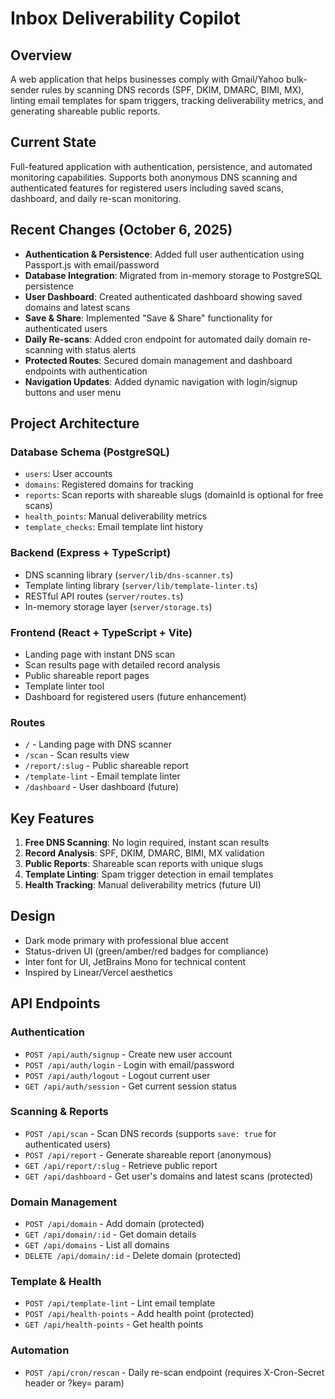# Inbox Deliverability Copilot

## Overview
A web application that helps businesses comply with Gmail/Yahoo bulk-sender rules by scanning DNS records (SPF, DKIM, DMARC, BIMI, MX), linting email templates for spam triggers, tracking deliverability metrics, and generating shareable public reports.

## Current State
Full-featured application with authentication, persistence, and automated monitoring capabilities. Supports both anonymous DNS scanning and authenticated features for registered users including saved scans, dashboard, and daily re-scan monitoring.

## Recent Changes (October 6, 2025)
- **Authentication & Persistence**: Added full user authentication using Passport.js with email/password
- **Database Integration**: Migrated from in-memory storage to PostgreSQL persistence
- **User Dashboard**: Created authenticated dashboard showing saved domains and latest scans
- **Save & Share**: Implemented "Save & Share" functionality for authenticated users
- **Daily Re-scans**: Added cron endpoint for automated daily domain re-scanning with status alerts
- **Protected Routes**: Secured domain management and dashboard endpoints with authentication
- **Navigation Updates**: Added dynamic navigation with login/signup buttons and user menu

## Project Architecture

### Database Schema (PostgreSQL)
- `users`: User accounts
- `domains`: Registered domains for tracking
- `reports`: Scan reports with shareable slugs (domainId is optional for free scans)
- `health_points`: Manual deliverability metrics
- `template_checks`: Email template lint history

### Backend (Express + TypeScript)
- DNS scanning library (`server/lib/dns-scanner.ts`)
- Template linting library (`server/lib/template-linter.ts`)
- RESTful API routes (`server/routes.ts`)
- In-memory storage layer (`server/storage.ts`)

### Frontend (React + TypeScript + Vite)
- Landing page with instant DNS scan
- Scan results page with detailed record analysis
- Public shareable report pages
- Template linter tool
- Dashboard for registered users (future enhancement)

### Routes
- `/` - Landing page with DNS scanner
- `/scan` - Scan results view
- `/report/:slug` - Public shareable report
- `/template-lint` - Email template linter
- `/dashboard` - User dashboard (future)

## Key Features
1. **Free DNS Scanning**: No login required, instant scan results
2. **Record Analysis**: SPF, DKIM, DMARC, BIMI, MX validation
3. **Public Reports**: Shareable scan reports with unique slugs
4. **Template Linting**: Spam trigger detection in email templates
5. **Health Tracking**: Manual deliverability metrics (future UI)

## Design
- Dark mode primary with professional blue accent
- Status-driven UI (green/amber/red badges for compliance)
- Inter font for UI, JetBrains Mono for technical content
- Inspired by Linear/Vercel aesthetics

## API Endpoints

### Authentication
- `POST /api/auth/signup` - Create new user account
- `POST /api/auth/login` - Login with email/password
- `POST /api/auth/logout` - Logout current user
- `GET /api/auth/session` - Get current session status

### Scanning & Reports
- `POST /api/scan` - Scan DNS records (supports `save: true` for authenticated users)
- `POST /api/report` - Generate shareable report (anonymous)
- `GET /api/report/:slug` - Retrieve public report
- `GET /api/dashboard` - Get user's domains and latest scans (protected)

### Domain Management
- `POST /api/domain` - Add domain (protected)
- `GET /api/domain/:id` - Get domain details
- `GET /api/domains` - List all domains
- `DELETE /api/domain/:id` - Delete domain (protected)

### Template & Health
- `POST /api/template-lint` - Lint email template
- `POST /api/health-points` - Add health point (protected)
- `GET /api/health-points` - Get health points

### Automation
- `POST /api/cron/rescan` - Daily re-scan endpoint (requires X-Cron-Secret header or ?key= param)
